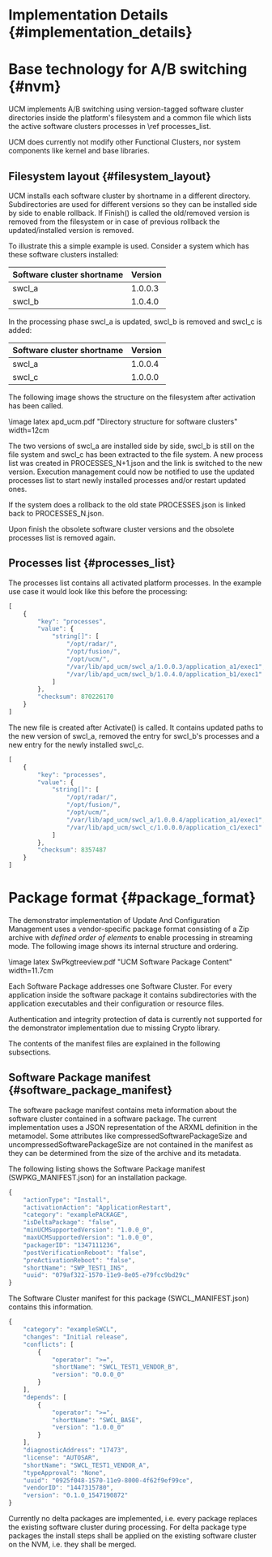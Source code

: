 Implementation Details {#implementation_details}
=================================================

# Base technology for A/B switching {#nvm}

UCM implements A/B switching using version-tagged software cluster
directories inside the platform's filesystem and a common file which
lists the active software clusters processes in \ref processes_list.

UCM does currently not modify other Functional Clusters, nor system
components like kernel and base libraries.

## Filesystem layout {#filesystem_layout}

UCM installs each software cluster by shortname in a different directory.
Subdirectories are used for different versions so they can be installed
side by side to enable rollback. If Finish() is called the old/removed
version is removed from the filesystem or in case of previous rollback the
updated/installed version is removed.

To illustrate this a simple example is used. Consider a system which
has these software clusters installed:

| Software cluster shortname | Version |
|----------------------------|---------|
| swcl_a             | 1.0.0.3 |
| swcl_b             | 1.0.4.0 |

In the processing phase swcl_a is updated, swcl_b is
removed and swcl_c is added:

| Software cluster shortname | Version |
|----------------------------|---------|
| swcl_a             | 1.0.0.4 |
| swcl_c             | 1.0.0.0 |

The following image shows the structure on the filesystem after activation
has been called.

\image latex apd_ucm.pdf "Directory structure for software clusters" width=12cm

The two versions of swcl_a are installed side by side, swcl_b
is still on the file system and swcl_c has been extracted to the file
system. A new process list was created in PROCESSES_N+1.json and the link is switched
to the new version. Execution management could now be notified to use the updated
processes list to start newly installed processes and/or restart updated ones.

If the system does a rollback to the old state PROCESSES.json is linked back
to PROCESSES_N.json.

Upon finish the obsolete software cluster versions and the obsolete processes list
is removed again.

## Processes list {#processes_list}

The processes list contains all activated platform processes. In the example
use case it would look like this before the processing:

```Javascript
[
    {
        "key": "processes",
        "value": {
            "string[]": [
                "/opt/radar/",
                "/opt/fusion/",
                "/opt/ucm/",
                "/var/lib/apd_ucm/swcl_a/1.0.0.3/application_a1/exec1",
                "/var/lib/apd_ucm/swcl_b/1.0.4.0/application_b1/exec1"
            ]
        },
        "checksum": 870226170
    }
]
```

The new file is created after Activate() is called. It contains updated paths
to the new version of swcl_a, removed the entry for swcl_b's
processes and a new entry for the newly installed swcl_c.

```Javascript
[
    {
        "key": "processes",
        "value": {
            "string[]": [
                "/opt/radar/",
                "/opt/fusion/",
                "/opt/ucm/",
                "/var/lib/apd_ucm/swcl_a/1.0.0.4/application_a1/exec1",
                "/var/lib/apd_ucm/swcl_c/1.0.0.0/application_c1/exec1"
            ]
        },
        "checksum": 8357487
    }
]
```

# Package format {#package_format}

The demonstrator implementation of Update And Configuration Management uses
a vendor-specific package format consisting of a Zip archive with
*defined order of elements* to enable processing in streaming mode.
The following image shows its internal structure and ordering.

\image latex SwPkgtreeview.pdf "UCM Software Package Content" width=11.7cm

Each Software Package addresses one Software Cluster.
For every application inside the software
package it contains subdirectories with the application executables
and their configuration or resource files.

Authentication and integrity protection of data is currently not supported
for the demonstrator implementation due to missing Crypto library.

The contents of the manifest files are explained in the following subsections.

## Software Package manifest {#software_package_manifest}

The software package manifest contains meta information about the software
cluster contained in a software package.
The current implementation uses a JSON representation of the ARXML definition in the
metamodel. Some attributes like compressedSoftwarePackageSize and
uncompressedSoftwarePackageSize are not contained in the manifest as they can
be determined from the size of the archive and its metadata.

The following listing shows the Software Package manifest
(SWPKG_MANIFEST.json) for an installation package.

```Javascript
{
    "actionType": "Install",
    "activationAction": "ApplicationRestart",
    "category": "examplePACKAGE",
    "isDeltaPackage": "false",
    "minUCMSupportedVersion": "1.0.0_0",
    "maxUCMSupportedVersion": "1.0.0_0",
    "packagerID": "1347111236",
    "postVerificationReboot": "false",
    "preActivationReboot": "false",
    "shortName": "SWP_TEST1_INS",
    "uuid": "079af322-1570-11e9-8e05-e79fcc9bd29c"
}
```

The Software Cluster manifest for this package (SWCL_MANIFEST.json)
contains this information.

```Javascript
{
    "category": "exampleSWCL",
    "changes": "Initial release",
    "conflicts": [
        {
            "operator": ">=",
            "shortName": "SWCL_TEST1_VENDOR_B",
            "version": "0.0.0_0"
        }
    ],
    "depends": [
        {
            "operator": ">=",
            "shortName": "SWCL_BASE",
            "version": "1.0.0_0"
        }
    ],
    "diagnosticAddress": "17473",
    "license": "AUTOSAR",
    "shortName": "SWCL_TEST1_VENDOR_A",
    "typeApproval": "None",
    "uuid": "0925f048-1570-11e9-8000-4f62f9ef99ce",
    "vendorID": "1447315780",
    "version": "0.1.0_1547190872"
}
```

Currently no delta packages are implemented, i.e. every package replaces
the existing software cluster during processing. For delta package type packages
the install steps shall be applied on the existing software cluster on
the NVM, i.e. they shall be merged.
